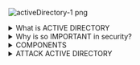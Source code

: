 ![activeDirectory-1 png](https://user-images.githubusercontent.com/50571084/133897991-16f153c4-fb5c-4ab1-85be-8a94e66916b4.png)




<details>
  <summary>What is ACTIVE DIRECTORY</summary>
  
___________________________________________________________________________________
  
  AD is a Directory Service to manage Windows Domain Network with 2 main features :
  
    1) Store info related to objects (PC, Users, Devices, ecc...)
    2) Authenticates with KERBEROS   

  Other features can be performed with AD like :
  
  * Monitoring for security porpuse with tools
  * Password policies
  * Remote management
  * Disaster recovery plan
  * Other more...
  
  ___________________________________________________________________________________
</details>

<details>
  <summary>Why is so IMPORTANT in security?</summary>
  
  ___________________________________________________________________________________
  
  * Most common identity management (about 95% of network use AD)
  * Exploitable **whitout** patchable exploit (abuse features, trust, components, ecc...)
  
  ___________________________________________________________________________________
</details>

<details>
  <summary>COMPONENTS</summary>
  
  ___________________________________________________________________________________
  
  <details>
     <summary>PHYSICAL</summary>
   
   <p align="center">
    <img src="https://user-images.githubusercontent.com/50571084/133898232-82da4477-04bd-49d0-8b9d-0778094d71fc.png" />
   </p>
    
    1. DOMAIN CONTROLLER

      A) Essentially is a host with a copy of AD Directory
      B) Provide AUTHENTICATION & AUTHORIZATION 
      C) Allow Administrative access to manage users and resources inside the network
      D) Replicate updates to other DC inside the same forest
    
   <p align="center">
    <img src="https://user-images.githubusercontent.com/50571084/133906433-f7efc435-921f-4676-b09b-b7e103d32a90.png" />
   </p>
   
    2. DATA STORE
    
      A) Consist on NTDS.dit file (Sensitive file containing all AD objects and pwd hashes)
      B) Default store on %SystemRoot%/NTDS
      C) Accessible only through Domain Controller     
  </details>
  
  
  <details>
     <summary>LOGICAL</summary>
    
    1. SCHEMA
      
      A) Defines all types of objects that can be stored in directories
      B) Enforces rules on objects creation (and configuration)
      
    2. DOMAINS 
      
      A) Administrative boundaries where specificpolicies are apllied to groups of objects
    
    3. TREES
    
      A) Is a group of domains (Domain of domains)
      B) Composed with a parent domain and childs domain 
      C) Share namespace with the parent domain      
      
    4. FOREST
      
      A) Collection of trees
      B) Share common schema, Configuration partition, Catalog, Enterprise and Schema of Admin groups
    
    5. ORGANIZATIONAL UNITS (OUS)
      
      A) Containers which can store objects
      B) Rappresent the organizzation (Hierically & Logically)
      C) Delegate permission and apply policies
    
    6. TRUST
      
      A) Provide mechanism to gain resources in other domains (like interface in IP)
      B) Can b directional (PC1 ---> OTHER DOMAIN) or transitive (PC1 ---> PC2 ---> OTHER DOMAIN)
    
    7. OBJECTS
   </details>
  
  _____________________________________
  
</details>

<details>
  <summary>ATTACK ACTIVE DIRECTORY</summary>
  
  _____________________________________
  
  Attack AD have a lot of ways to get into for semplified things we can divide in 3 steps : 
    
    A) Initial Attack Vectors 
    B) Post-Compromise Enumeration
    C) Post-Compromise Attacks
  
  <details>
    <summary>Initial Attack Vectors</summary>
    
_____________________________________
    
In this step we are going to do 2 main things :
    
    A) Initially attempt to attack
    B) Find a way into the network (Get credentials and Abuse features)
    
<details>
  <summary>LLMNR POISONING</summary>
  
  _____________________________________
  
 ## WHAT IS LLMNR?
  
  ```
  Link Local Multicast Name Resolution [LLMNR] is a protocol which identify hosts when the dns failed to
  ```
  
  ## KEY FLAW
  
  ```
  This service use user's hash and NTLMv2 (password's hash) when properly respond to
  
  We will let the victim machine connect to a (wrong/not existing) domain, LLMNR comes into and the attacker
  (acting as a MAN-IN-THE-MIDDLE) we try to get a connection to the victim
  ```
  
<p allign="center">
  <img src="https://user-images.githubusercontent.com/50571084/133907611-6340eec8-ff2b-4299-b1b0-43f25059e8f4.png">
</p>

  ## STEPS
  
    1) On attack machine, run Responder.py
  
<p allign ="center">
   <img src="https://user-images.githubusercontent.com/50571084/133921862-9d9dd65f-02e8-4af2-9a2c-ad6511110f3c.png")
</P>
      
    2) Make the event occurs on the victim machine
    3) Get DEM HASHES
  
<p allign ="center">
   <img src="https://user-images.githubusercontent.com/50571084/133921973-4d111645-c716-4c83-b7ec-2728aff7e319.png")
</P>

    4) Crack hash with hashcat

<p allign ="center">
   <img src="https://user-images.githubusercontent.com/50571084/133922018-d3bf9e52-cfa0-4b2d-b86e-e2846d38308b.png")
</P>  

    5) after gaining the credentials we can try to get a first shell (psexec.py,smbexec.py,smbexec.py)
 
  ## MITIGATIONS
    
    A) Disable LLMNR (NBT-NS too)
       OR (if can't disable)
    B) Require NAC (Network Access Controll)
    C) Strong password (> 14 char)
  
  _____________________________________
  
</details>
    
    
<details> 
  <summary>SMB RELAY</summary>
  
  _____________________________________
  
  
  ## KEY FLAW
  
  ```
  Relay hashes to specify machine (potentially) gain access
  ```
  
  ## REQUIREMENTS
  
  ```
  A) SMB signing disabled
  B) Credentials relayed must be local admin on the machine
  ```
  
  ## STEPS
  
  ```
  1) Run Responder.py (before run it change responder.conf disabling SMB anf HTTP)
  ```
<p allign ="center">
   <img src="https://user-images.githubusercontent.com/50571084/133922121-201536fb-9d6a-45f3-a63a-74d59d3ffecc.png")
</P>
  
  ```
  2) Set up relay (ntlmrelayx -tf [target.txt] -smb2support / -i for interractive shell) 
  ```

<p allign ="center">
   <img src="https://user-images.githubusercontent.com/50571084/133922193-96a62581-cf11-479f-aa1b-49ccee2270c6.png")
</P> 
  
  ```
  3) Event Occours
  4) Automatically on the relay we won (dump SAM HASHES, get SHELL, ecc...)
  ```
  
  ## MITIGATION
  
  ```
  1) Enable SMB signing (- speed / + complex copying files)
  2) Disable NTLM (if kerberos won't work NTLM will be backup)
  3) Account tiering = limit domains to specific tasks
  4) Local admin restriction (need more service desk tickets which are vulnerable)
  ```  
    
  _____________________________________
  
</details>
    
<details>
  <summary>IPv6 ATTACK</summary>

_____________________________________
  
  ## KEY FLAW
  
  ```
  If IPv4 is ON, IPv6 will have no one as DNS (cuz is used by the IPv4) so we will pretend to be the DNS and get the traffic.
  We can do a lot of things :
  
    ° Get NTLM credentials
    ° Log to the the DC
    ° Create an account for us
  ```

  ## STEPS
  ```
  1) Run MITM6 specifying the domain to work on
  ```
  
<p allign ="center">
  <img src="https://user-images.githubusercontent.com/50571084/133922601-b2e92146-0941-4f77-87fc-135e962e4826.png">
</p>

  ```
  2) Set the NTLMRELAYX (-t [DC_IP] -wh [FAKE_DC] -l [NAME_OF_LOOT_DIR])
  ```
  
<p allign="center">  
  <img src="https://user-images.githubusercontent.com/50571084/133922675-9a94e921-2341-4ddf-80f8-cc01bc9c834d.png">
</p>  

  ```
  3) Events occurs (wait for a machine log in, every 30 min IPv6 send request, restar machine, ecc...) 
  ```
  
<p allign="center">  
  <img src="https://user-images.githubusercontent.com/50571084/133922741-0a2c7e16-eadc-4f4f-a8fb-54ae56829ad0.png"> 
</p>

  ```
  4) ENJOY! (in loot directory files are ready to be read like domain_user_by_group.html) 
  ```
  
<p allign="center">
  <img src="https://user-images.githubusercontent.com/50571084/133922849-d1972e12-8b66-499a-a553-3a41847a1c33.png">
  <img src="https://user-images.githubusercontent.com/50571084/133922860-d4dc4f53-d0f2-48a8-9bf9-ab55881fdb21.png">
</p>  
  
  ```
  EXTRA 1) When an admin account log into a machine automatically a user should be created for us (with a restore file too)
  ```
  
<p allign="center">
  <img src="https://user-images.githubusercontent.com/50571084/133922954-bc65ead7-fae6-4ccd-afd9-d9f94b3065e5.png">
  <img src="https://user-images.githubusercontent.com/50571084/133923018-18e0581c-c755-4421-8d1b-59689b80545d.png">
</p>   
  
  ```
  EXTRA 2) Here's the proof of the accounts created (on DC Server Manager)
  ```
  
<p allign="center">
  <img src="https://user-images.githubusercontent.com/50571084/133923092-c070b2df-4fba-4315-a958-dd28a1fcf036.PNG">
</p> 

  ## MITIGATION
* If not used, disable IPv6 or instead set tish rules on BLOCK :
  
  1) DHCPv6-in
  
  2) DHCPv6-out 
  
  3) Ruter advertisement
  
* If wpad not used disable it
* LDAP signing & LDAP channel binding
* Admin user on protected group (or set thgat user as sensitive account) preventing impersonation
  
_____________________________________  
  
</details>
 
    
<details>
  <summary> PASSBACK ATTACKS </summary>
  
_____________________________________  
  
  ## KEY FLAW 
  Attack not directly the network but devices as printer, IoT device and more to get credentials
  
  (ex:\ printer with default credentials ans SMb and LDAP as protcol)

  ## STEPS
  (Based on the example above)
  
  ```
  1) Logging in with the default credentials
  2) Change LDAP server address to ATK machine IP
  3) Set a listener (netcat) on the LDAP port and you will receive user and password in clear
  4) Same thing can be done with SMB
  ```
  
_____________________________________  
  
</details>  
    
_____________________________________
          
  </details>  
  
  <details>
  <summary>Post Compromise Enumeration</summary>

  _____________________________________
  
<details>
  <summary>PowerView</summary>
  
  _____________________________________
  
  ## WHAT IS?
  A group of scripts usefull to enumerate and get info of the network
  
  ## USAGE
  First of all you need to load all the modules on the victim machine
  
  ![Immagine 2021-09-19 123426](https://user-images.githubusercontent.com/50571084/133924303-ee2f8c53-917c-4946-a6c3-7187302bd7eb.png)
  
  Now we can use all the modules and get the info
  
  ```
   Get-NetDomain           = info of the domain
   Get-NetDomainController = info on the DC
  ```
  
  ![1](https://user-images.githubusercontent.com/50571084/133924437-d2491e05-ebef-4dd5-88ed-ea189edb293a.PNG)

  ```
    Get-DomainPolicy = info on policies
    Get-NetUser      = info on user 
  ```
  
  ![2](https://user-images.githubusercontent.com/50571084/133924490-6b5482c8-8574-49e2-9e1f-28e0eca4e43d.PNG)

  ```
   Get-NetComputer = info on computers
   Get-NetGroup    = info on groups 
  ```
  
  ![4](https://user-images.githubusercontent.com/50571084/133924551-7b1bca6f-6fdc-4da5-85c8-9b1f1d71a280.PNG)

  ```
   Get-NetGPO  = info on groups policies
  ```

  ![6](https://user-images.githubusercontent.com/50571084/133924603-55babcdd-8a4c-49eb-81e8-5ca1c32bda17.PNG)

  ```
   A lot more !
  ```
  
  _____________________________________
  
  
</details>
    
  _____________________________________
  
    
<>
  <>  
<>    
    
    
</details>
  
  
  
  _____________________________________
  
  
</details>
